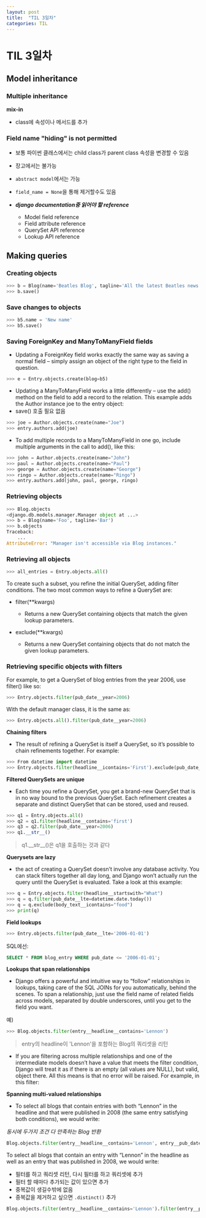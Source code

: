 ```yaml
---
layout: post
title:  "TIL 3일차"
categories: TIL
---
```


# TIL 3일차

## Model inheritance

### Multiple inheritance

**mix-in**

* class에 속성이나 메서드를 추가


### Field name "hiding" is not permitted

* 보통 파이썬 클래스에서는 child class가 parent class 속성을 변경할 수 있음
* 장고에서는 불가능
* `abstract model`에서는 가능
* `field_name = None`을 통해 제거할수도 있음

* **_django documentation중 읽어야 할 reference_**
	* Model field reference
	* Field attribute reference
	* QuerySet API reference
	* Lookup API reference

## Making queries

### Creating objects

```python
>>> b = Blog(name='Beatles Blog', tagline='All the latest Beatles news.')
>>> b.save()
```

### Save changes to objects

```python
>>> b5.name = 'New name'
>>> b5.save()
```

### Saving ForeignKey and ManyToManyField fields

* Updating a ForeignKey field works exactly the same way as saving a normal field – simply assign an object of the right type to the field in question.

```python
>>> e = Entry.objects.create(blog=b5)
```

* Updating a ManyToManyField works a little differently – use the add() method on the field to add a record to the relation. This example adds the Author instance joe to the entry object:
* save() 호출 필요 없음

```python
>>> joe = Author.objects.create(name="Joe")
>>> entry.authors.add(joe)
```

* To add multiple records to a ManyToManyField in one go, include multiple arguments in the call to add(), like this:

```python
>>> john = Author.objects.create(name="John")
>>> paul = Author.objects.create(name="Paul")
>>> george = Author.objects.create(name="George")
>>> ringo = Author.objects.create(name="Ringo")
>>> entry.authors.add(john, paul, george, ringo)
```

### Retrieving objects

```python
>>> Blog.objects
<django.db.models.manager.Manager object at ...>
>>> b = Blog(name='Foo', tagline='Bar')
>>> b.objects
Traceback:
    ...
AttributeError: "Manager isn't accessible via Blog instances."
```

### Retrieving all objects

```python
>>> all_entries = Entry.objects.all()
```

To create such a subset, you refine the initial QuerySet, adding filter conditions. The two most common ways to refine a QuerySet are:

* filter(\*\*kwargs)
	* Returns a new QuerySet containing objects that match the given lookup parameters.

* exclude(**kwargs)
	* Returns a new QuerySet containing objects that do not match the given lookup parameters.

### Retrieving specific objects with filters

For example, to get a QuerySet of blog entries from the year 2006, use filter() like so:

```python
>>> Entry.objects.filter(pub_date__year=2006)
```

With the default manager class, it is the same as:

```python
>>> Entry.objects.all().filter(pub_date__year=2006)
```

**Chaining filters**

* The result of refining a QuerySet is itself a QuerySet, so it’s possible to chain refinements together. For example:

```python
>>> From datetime import datetime
>>> Entry.objects.filter(headline__icontains='First').exclude(pub_date__gte=datetime(2017, 5, 1))
```

**Filtered QuerySets are unique**

* Each time you refine a QuerySet, you get a brand-new QuerySet that is in no way bound to the previous QuerySet. Each refinement creates a separate and distinct QuerySet that can be stored, used and reused.

```python
>>> q1 = Entry.objects.all()
>>> q2 = q1.filter(headline__contains='first')
>>> q3 = q2.filter(pub_date__year=2006)
>>> q1.__str__()
```

> q1.\_\_str__()은 q1을 호출하는 것과 같다

**Querysets are lazy**

* the act of creating a QuerySet doesn’t involve any database activity. You can stack filters together all day long, and Django won’t actually run the query until the QuerySet is evaluated. Take a look at this example:

```python
>>> q = Entry.objects.filter(headline__startswith="What")
>>> q = q.filter(pub_date__lte=datetime.date.today())
>>> q = q.exclude(body_text__icontains="food")
>>> print(q)
```

**Field lookups**

```python
>>> Entry.objects.filter(pub_date__lte='2006-01-01')
```

SQL에선:

```sql
SELECT * FROM blog_entry WHERE pub_date <= '2006-01-01';
```

**Lookups that span relationships**

* Django offers a powerful and intuitive way to “follow” relationships in lookups, taking care of the SQL JOINs for you automatically, behind the scenes. To span a relationship, just use the field name of related fields across models, separated by double underscores, until you get to the field you want.

예)

```python
>>> Blog.objects.filter(entry__headline__contains='Lennon')
```

> entry의 headline이 'Lennon'을 포함하는 Blog의 쿼리셋을 리턴

* If you are filtering across multiple relationships and one of the intermediate models doesn’t have a value that meets the filter condition, Django will treat it as if there is an empty (all values are NULL), but valid, object there. All this means is that no error will be raised. For example, in this filter:


**Spanning multi-valued relationships**

*  To select all blogs that contain entries with both “Lennon” in the headline and that were published in 2008 (the same entry satisfying both conditions), we would write:

_동시에 두가지 조건 다 만족하는 Blog 반환_

```python
Blog.objects.filter(entry__headline__contains='Lennon', entry__pub_date__year=2008)
```

To select all blogs that contain an entry with “Lennon” in the headline as well as an entry that was published in 2008, we would write:

* 필터를 하고 쿼리셋 리턴, 다시 필터를 하고 쿼리셋에 추가
* 필터 할 때마다 추가되는 값이 있으면 추가
* 중복값이 생길수밖에 없음
* 중복값을 제거하고 싶으면 `.distinct()` 추가

```python
Blog.objects.filter(entry__headline__contains='Lennon').filter(entry__pub_date__year=2008)
```


